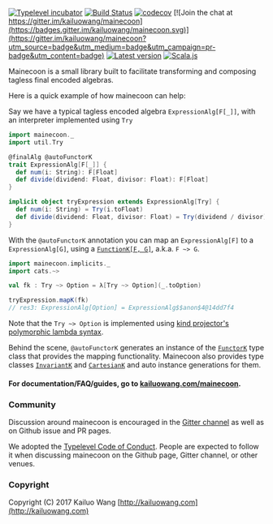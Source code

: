 [![Typelevel incubator](https://img.shields.io/badge/typelevel-incubator-F51C2B.svg)](http://typelevel.org)
[![Build Status](https://travis-ci.org/kailuowang/mainecoon.svg?branch=master)](https://travis-ci.org/kailuowang/mainecoon)
[![codecov](https://codecov.io/gh/kailuowang/mainecoon/branch/master/graph/badge.svg)](https://codecov.io/gh/kailuowang/mainecoon)
[![Join the chat at https://gitter.im/kailuowang/mainecoon](https://badges.gitter.im/kailuowang/mainecoon.svg)](https://gitter.im/kailuowang/mainecoon?utm_source=badge&utm_medium=badge&utm_campaign=pr-badge&utm_content=badge)
[![Latest version](https://index.scala-lang.org/kailuowang/mainecoon/mainecoon-core/latest.svg?color=orange)](https://index.scala-lang.org/kailuowang/mainecoon/mainecoon-core)
[![Scala.js](http://scala-js.org/assets/badges/scalajs-0.6.15.svg)](http://scala-js.org)

Mainecoon is a small library built to facilitate transforming and composing tagless final encoded algebras.

Here is a quick example of how mainecoon can help:

Say we have a typical tagless encoded algebra `ExpressionAlg[F[_]]`, with an interpreter implemented using `Try`

```scala
import mainecoon._
import util.Try

@finalAlg @autoFunctorK
trait ExpressionAlg[F[_]] {
  def num(i: String): F[Float]
  def divide(dividend: Float, divisor: Float): F[Float]
}

implicit object tryExpression extends ExpressionAlg[Try] {
  def num(i: String) = Try(i.toFloat)
  def divide(dividend: Float, divisor: Float) = Try(dividend / divisor)
}
```
With the `@autoFunctorK` annotation you can map
 an `ExpressionAlg[F]` to a `ExpressionAlg[G]`, using a [`FunctionK[F, G]`](http://typelevel.org/cats/datatypes/functionk.html), a.k.a. `F ~> G`.
```scala
import mainecoon.implicits._
import cats.~>

val fk : Try ~> Option = λ[Try ~> Option](_.toOption)

tryExpression.mapK(fk)
// res3: ExpressionAlg[Option] = ExpressionAlg$$anon$4@14dd7f4
```
Note that the `Try ~> Option` is implemented using [kind projector's polymorphic lambda syntax](https://github.com/non/kind-projector#polymorphic-lambda-values).

Behind the scene, `@autoFunctorK` generates an instance of the [`FunctorK`](http://kailuowang.com/mainecoon/typeclasses.html#functorK) type class that provides the mapping functionality. Mainecoon also provides type classes [`InvariantK`](http://kailuowang.com/mainecoon/typeclasses.html#invariantK) and [`CartesianK`](http://kailuowang.com/mainecoon/typeclasses.html#cartesianK) and auto instance generations for them.

#### For documentation/FAQ/guides, go to [kailuowang.com/mainecoon](http://kailuowang.com/mainecoon).

### Community

Discussion around mainecoon is encouraged in the
[Gitter channel](https://gitter.im/kailuowang/mainecoon) as well as on Github issue and PR pages.

We adopted the
[Typelevel Code of Conduct](http://typelevel.org/conduct.html). People are expected to follow it when
discussing mainecoon on the Github page, Gitter channel, or other venues.

### Copyright

Copyright (C) 2017 Kailuo Wang [http://kailuowang.com](http://kailuowang.com)
